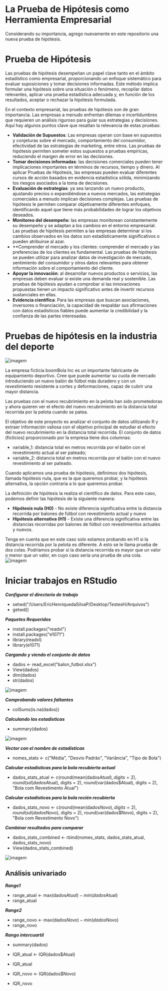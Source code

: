 # La Prueba de Hipótesis como Herramienta Empresarial

Considerando su importancia, agrego nuevamente en este repositorio una nueva prueba de hipótesis.

# Prueba de Hipótesis
Las pruebas de hipótesis desempeñan un papel clave tanto en el ámbito estadístico como empresarial, proporcionando un enfoque sistemático para evaluar suposiciones y tomar decisiones informadas. Este método implica formular una hipótesis sobre una situación o fenómeno, recopilar datos relevantes, aplicar una prueba estadística adecuada y, en función de los resultados, aceptar o rechazar la hipótesis formulada.

En el contexto empresarial, las pruebas de hipótesis son de gran importancia. Las empresas a menudo enfrentan dilemas e incertidumbres que requieren un análisis riguroso para guiar sus estrategias y decisiones. Aquí hay algunos puntos clave que resaltan la relevancia de estas pruebas:

- **Validación de Supuestos**: Las empresas operan con base en supuestos y conjeturas sobre el mercado, comportamiento del consumidor, efectividad de las estrategias de marketing, entre otros. Las pruebas de hipótesis permiten someter estos supuestos a pruebas empíricas, reduciendo el margen de error en las decisiones.
- **Tomar decisiones informadas**: las decisiones comerciales pueden tener implicaciones importantes en términos de recursos, tiempo y dinero. Al aplicar Pruebas de Hipótesis, las empresas pueden evaluar diferentes cursos de acción basados ​​en evidencia estadística sólida, minimizando los riesgos asociados a la toma de decisiones.
- **Evaluación de estrategias**: ya sea lanzando un nuevo producto, ajustando precios o expandiéndose a nuevos mercados, las estrategias comerciales a menudo implican decisiones complejas. Las pruebas de hipótesis le permiten comparar objetivamente diferentes enfoques, identificando aquel que tiene más probabilidades de lograr los objetivos deseados.
- **Monitoreo del desempeño**: las empresas monitorean constantemente su desempeño y se adaptan a los cambios en el entorno empresarial. Las pruebas de hipótesis permiten a las empresas determinar si los cambios observados en los datos son estadísticamente significativos o pueden atribuirse al azar.
- **Comprender el mercado y los clientes: comprender el mercado y las preferencias de los clientes es fundamental. Las pruebas de hipótesis se pueden utilizar para analizar datos de investigación de mercado, sentimiento del consumidor y otros datos relevantes para obtener información sobre el comportamiento del cliente.
- **Apoyar la innovación**: al desarrollar nuevos productos o servicios, las empresas deben evaluar si existe una demanda real y sostenible. Las pruebas de hipótesis ayudan a comprobar si las innovaciones propuestas tienen un impacto significativo antes de invertir recursos sustanciales en ellas.
- **Evidencia científica**: Para las empresas que buscan asociaciones, inversores o financiación, la capacidad de respaldar sus afirmaciones con datos estadísticos fiables puede aumentar la credibilidad y la confianza de las partes interesadas.

# Pruebas de hipótesis en la industria del deporte
![imagem](https://github.com/EricPassosScience/PySpark_Streaming_Kafka_Recommendation_System/assets/97414922/f86b1c35-d323-4131-b38c-d29139381275)

La empresa ficticia boomBola Inc es un importante fabricante de equipamiento deportivo. Cree que puede aumentar su cuota de mercado introduciendo un nuevo balón de fútbol más duradero y con un revestimiento resistente a cortes y deformaciones, capaz de cubrir una mayor distancia.

Las pruebas con el nuevo recubrimiento en la pelota han sido prometedoras y ahora quieren ver el efecto del nuevo recubrimiento en la distancia total recorrida por la pelota cuando se patea.

El objetivo de este proyecto es analizar el conjunto de datos utilizando R y extraer información valiosa con el objetivo principal de estudiar el efecto del nuevo recubrimiento en la distancia total recorrida.
El conjunto de datos (ficticios) proporcionado por la empresa tiene dos columnas:
- variable_1: distancia total en metros recorrida por el balón con el revestimiento actual al ser pateado;
- variable_2: distancia total en metros recorrida por el balón con el nuevo revestimiento al ser pateado.

Cuando aplicamos una prueba de hipótesis, definimos dos hipótesis, llamada hipótesis nula, que es la que queremos probar, y la hipótesis alternativa, la opción contraria a lo que queremos probar.

La definición de hipótesis la realiza el científico de datos. Para este caso, podemos definir las hipótesis de la siguiente manera:
- **Hipótesis nula (H0)** - No existe diferencia significativa entre la distancia recorrida por balones de fútbol con revestimiento actual y nuevo
- **Hipótesis alternativa (H1)** - Existe una diferencia significativa entre las distancias recorridas por balones de fútbol con revestimientos actuales y nuevos.

Tenga en cuenta que en este caso solo estamos probando en H1 si la distancia recorrida por la pelota es diferente. A esto se le llama prueba de dos colas. Podríamos probar si la distancia recorrida es mayor que un valor o menor que un valor, en cuyo caso sería una prueba de una cola.
![imagem](https://github.com/EricPassosScience/PySpark_Streaming_Kafka_Recommendation_System/assets/97414922/aad0c34c-5c66-4284-aa18-fab7d64c9b37)

# Iniciar trabajos en RStudio
***Configurar el directorio de trabajo***
- setwd("/Users/EricHenriquedaSilvaP/Desktop/TestesH/Arquivos")
- getwd()

***Paquetes Requeridos***
- install.packages("readxl")
- install.packages("e1071")
- library(readxl)
- library(e1071)

***Cargando y viendo el conjunto de datos***
- dados <- read_excel("balon_futbol.xlsx")
- View(dados)
- dim(dados)
- str(dados)

![imagem](https://github.com/EricPassosScience/PySpark_Streaming_Kafka_Recommendation_System/assets/97414922/74d6e476-a154-408c-8389-3078df1bd9a5)

***Comprobando valores faltantes***
- colSums(is.na(dados))

***Calculando las estadisticas***
- summary(dados)

![imagem](https://github.com/EricPassosScience/PySpark_Streaming_Kafka_Recommendation_System/assets/97414922/d0cd4a48-55c4-45ab-acc5-c201be245f3b)

***Vector con el nombre de estadísticas***
- nomes_stats <- c("Média", "Desvio Padrão", "Variância", "Tipo de Bola")

***Calcular estadísticas para la bola recubierta actual***
- dados_stats_atual <- c(round(mean(dados$Atual), digits = 2),
                       round(sd(dados$Atual), digits = 2), 
                       round(var(dados$Atual), digits = 2),
                       "Bola com Revestimento Atual")

***Calcular estadísticas para la bola recién recubierta***
- dados_stats_novo <- c(round(mean(dados$Novo), digits = 2), 
                      round(sd(dados$Novo), digits = 2), 
                      round(var(dados$Novo), digits = 2),
                      "Bola com Revestimento Novo")

***Combinar resultados para comparar***
- dados_stats_combined <- rbind(nomes_stats, dados_stats_atual, dados_stats_novo)
- View(dados_stats_combined)

![imagem](https://github.com/EricPassosScience/PySpark_Streaming_Kafka_Recommendation_System/assets/97414922/b2f9726f-bf7b-4f9d-817f-b7ea29ee99e9)

## Análisis univariado
***Range1***
- range_atual <- max(dados$Atual) - min(dados$Atual)
- range_atual

***Range2***
- range_novo <- max(dados$Novo) - min(dados$Novo)
- range_novo

***Rango intercuartil***
- summary(dados)
- IQR_atual <- IQR(dados$Atual)
- IQR_atual

- IQR_novo <- IQR(dados$Novo)
- IQR_novo

